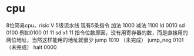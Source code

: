 # cpu

8位简易cpu，risic V 5级流水线 现有5条指令 
加法   1000
减法   1100
ld   0010
sd  0100      例如0100 01 11    sd x1 11   指令位数原因，没有用寄存器的数，而是直接用的两位地址，当然这样能用的地址就很少
jump  1010  （未完成）
jump_neg  0101  （未完成）
halt   0000
